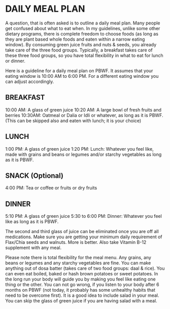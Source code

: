# DAILY MEAL PLAN

A question, that is often asked is to outline a daily meal plan. Many people get confused about what to eat when. In my guidelines, unlike some other dietary programs, there is complete freedom to choose foods (as long as they are plant based whole foods and eaten within a narrow eating window). By consuming green juice fruits and nuts & seeds, you already take care of the three food groups. Typically,  a breakfast takes care of these three food groups, so you have total flexibility in what to eat for lunch or dinner. 

Here is a guideline for a daily meal plan on PBWF. It assumes that your eating window is 10:00 AM to 6:00 PM. For a different eating window you can adjust accordingly. 

## BREAKFAST
10:00 AM: A glass of green juice
10:20 AM: A large bowl of fresh fruits and berries
10:30AM: Oatmeal or Dalia or Idli or whatever, as long as it is PBWF. (This can be skipped also and eaten with lunch; it is your choice)

## LUNCH
1:00 PM: A glass of green juice 
1:20 PM: Lunch: Whatever you feel like, made with grains and beans or legumes and/or starchy vegetables as long as it is PBWF. 

## SNACK (Optional)
4:00 PM: Tea or coffee or fruits or dry fruits

## DINNER
5:10 PM: A glass of green juice
5:30 to 6:00 PM: Dinner: Whatever you feel like as long as it is PBWF. 

The second and third glass of juice can be eliminated once you are off all medications. 
Make sure you are getting your minimum daily requirement of Flax/Chia seeds and walnuts. More is better. Also take Vitamin B-12 supplement with any meal. 

Please note there is total flexibility for the meal menu. Any grains, any beans or legumes and any starchy vegetables are fine. You can make anything out of dosa batter (takes care of two food groups: daal & rice). You can even eat boiled, baked or hash brown potatoes or sweet potatoes. In the long run your body will guide you by making you feel like eating one thing or the other. You can not go wrong, if you listen to your body after 6 months on PBWF (not today, it probably has some unhealthy habits that need to be overcome first). It is a good idea to include salad in your meal. You can skip the glass of green juice if you are having salad with a meal.